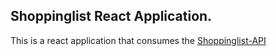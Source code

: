 ## Shoppinglist React Application.

This is a react application that consumes the [Shoppinglist-API](https://github.com/Chris-Maina/Shoppinglist-api)